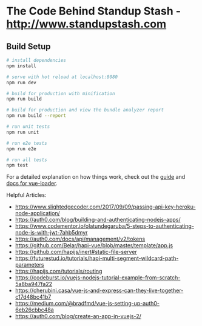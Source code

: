 # The Code Behind Standup Stash - http://www.standupstash.com

## Build Setup

``` bash
# install dependencies
npm install

# serve with hot reload at localhost:8080
npm run dev

# build for production with minification
npm run build

# build for production and view the bundle analyzer report
npm run build --report

# run unit tests
npm run unit

# run e2e tests
npm run e2e

# run all tests
npm test
```

For a detailed explanation on how things work, check out the [guide](http://vuejs-templates.github.io/webpack/) and [docs for vue-loader](http://vuejs.github.io/vue-loader).

Helpful Articles:
* https://www.slightedgecoder.com/2017/09/09/passing-api-key-heroku-node-application/
* https://auth0.com/blog/building-and-authenticating-nodejs-apps/
* https://www.codementor.io/olatundegaruba/5-steps-to-authenticating-node-js-with-jwt-7ahb5dmyr
* https://auth0.com/docs/api/management/v2/tokens
* https://github.com/Belar/hapi-vue/blob/master/template/app.js
* https://github.com/hapijs/inert#static-file-server
* https://futurestud.io/tutorials/hapi-multi-segment-wildcard-path-parameters
* https://hapijs.com/tutorials/routing
* https://codeburst.io/vuejs-nodejs-tutorial-example-from-scratch-5a8ba947fa22
* https://cherubini.casa/vue-js-and-express-can-they-live-together-c17d48bc41b7
* https://medium.com/@bradfmd/vue-js-setting-up-auth0-6eb26cbbc48a
* https://auth0.com/blog/create-an-app-in-vuejs-2/

